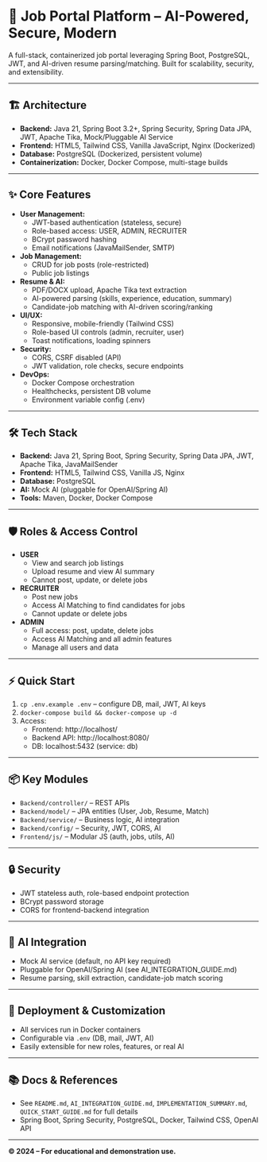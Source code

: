 # 🚀 Job Portal Platform – AI-Powered, Secure, Modern

A full-stack, containerized job portal leveraging Spring Boot, PostgreSQL, JWT, and AI-driven resume parsing/matching. Built for scalability, security, and extensibility.

---

## 🏗️ Architecture
- **Backend:** Java 21, Spring Boot 3.2+, Spring Security, Spring Data JPA, JWT, Apache Tika, Mock/Pluggable AI Service
- **Frontend:** HTML5, Tailwind CSS, Vanilla JavaScript, Nginx (Dockerized)
- **Database:** PostgreSQL (Dockerized, persistent volume)
- **Containerization:** Docker, Docker Compose, multi-stage builds

---

## ✨ Core Features
- **User Management:**
  - JWT-based authentication (stateless, secure)
  - Role-based access: USER, ADMIN, RECRUITER
  - BCrypt password hashing
  - Email notifications (JavaMailSender, SMTP)
- **Job Management:**
  - CRUD for job posts (role-restricted)
  - Public job listings
- **Resume & AI:**
  - PDF/DOCX upload, Apache Tika text extraction
  - AI-powered parsing (skills, experience, education, summary)
  - Candidate-job matching with AI-driven scoring/ranking
- **UI/UX:**
  - Responsive, mobile-friendly (Tailwind CSS)
  - Role-based UI controls (admin, recruiter, user)
  - Toast notifications, loading spinners
- **Security:**
  - CORS, CSRF disabled (API)
  - JWT validation, role checks, secure endpoints
- **DevOps:**
  - Docker Compose orchestration
  - Healthchecks, persistent DB volume
  - Environment variable config (.env)

---

## 🛠️ Tech Stack
- **Backend:** Java 21, Spring Boot, Spring Security, Spring Data JPA, JWT, Apache Tika, JavaMailSender
- **Frontend:** HTML5, Tailwind CSS, Vanilla JS, Nginx
- **Database:** PostgreSQL
- **AI:** Mock AI (pluggable for OpenAI/Spring AI)
- **Tools:** Maven, Docker, Docker Compose

---

## 🛡️ Roles & Access Control
- **USER**
  - View and search job listings
  - Upload resume and view AI summary
  - Cannot post, update, or delete jobs
- **RECRUITER**
  - Post new jobs
  - Access AI Matching to find candidates for jobs
  - Cannot update or delete jobs
- **ADMIN**
  - Full access: post, update, delete jobs
  - Access AI Matching and all admin features
  - Manage all users and data

---

## ⚡ Quick Start
1. `cp .env.example .env` – configure DB, mail, JWT, AI keys
2. `docker-compose build && docker-compose up -d`
3. Access:
   - Frontend: http://localhost/
   - Backend API: http://localhost:8080/
   - DB: localhost:5432 (service: db)

---

## 📦 Key Modules
- `Backend/controller/` – REST APIs
- `Backend/model/` – JPA entities (User, Job, Resume, Match)
- `Backend/service/` – Business logic, AI integration
- `Backend/config/` – Security, JWT, CORS, AI
- `Frontend/js/` – Modular JS (auth, jobs, utils, AI)

---

## 🔒 Security
- JWT stateless auth, role-based endpoint protection
- BCrypt password storage
- CORS for frontend-backend integration

---

## 🤖 AI Integration
- Mock AI service (default, no API key required)
- Pluggable for OpenAI/Spring AI (see AI_INTEGRATION_GUIDE.md)
- Resume parsing, skill extraction, candidate-job match scoring

---

## 📝 Deployment & Customization
- All services run in Docker containers
- Configurable via `.env` (DB, mail, JWT, AI)
- Easily extensible for new roles, features, or real AI

---

## 📚 Docs & References
- See `README.md`, `AI_INTEGRATION_GUIDE.md`, `IMPLEMENTATION_SUMMARY.md`, `QUICK_START_GUIDE.md` for full details
- Spring Boot, Spring Security, PostgreSQL, Docker, Tailwind CSS, OpenAI API

---

**© 2024 – For educational and demonstration use.** 